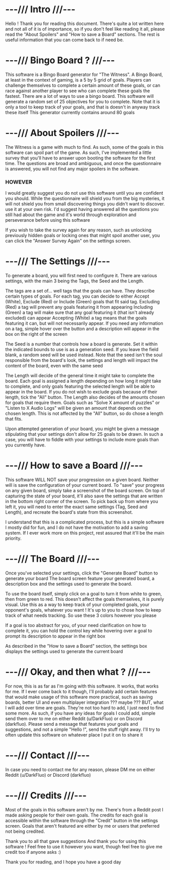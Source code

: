 # ---/// Intro ///---

Hello ! Thank you for reading this document. There's quite a lot written here and not all of it is of importance, so if you don't feel like reading it all, please read the "About Spoilers" and "How to save a Board" sections. The rest is useful information that you can come back to if need be.


# ---/// Bingo Board ? ///---

This software is a Bingo Board generator for "The Witness". A Bingo Board, at least in the context of gaming, is a 5 by 5 grid of goals. Players can challenge themselves to complete a certain amount of these goals, or can race against another player to see who can complete these goals the fastest. There are a lot of ways to use a bingo board.
This software will generate a random set of 25 objectives for you to complete. Note that it is only a tool to keep track of your goals, and that is doesn't in anyway track these itself
This generator currently contains around 80 goals


# ---/// About Spoilers ///---

The Witness is a game with much to find. As such, some of the goals in this software can spoil part of the game. As such, I've implemented a little survey that you'll have to answer upon booting the software for the first time. The questions are broad and ambiguous, and once the questionnaire is answered, you will not find any major spoilers in the software.

### HOWEVER

I would greatly suggest you do not use this software until you are confident you should. While the questionnaire will shield you from the big mysteries, it will not shield you from small discovering things you didn't want to discover. use it at your own risk. I'd suggest having answered all the questions you still had about the game and it's world through exploration and perseverance before using this software

If you wish to take the survey again for any reason, such as unlocking previously hidden goals or locking ones that might spoil another user, you can click the "Answer Survey Again" on the settings screen.


# ---/// The Settings ///---

To generate a board, you will first need to configure it. There are various settings, with the main 3 being the Tags, the Seed and the Length.

The tags are a set of... well tags that the goals can have. They describe certain types of goals. For each tag, you can decide to either Accept (White), Exclude (Red) or Include (Green) goals that fit said tag.
	Excluding (Red) a tag will prevent any goals featuring it from appearing
	Including (Green) a tag will make sure that any goal featuring it (that isn't already excluded) can appear
	Accepting (White) a tag means that the goals featuring it can, but will not necessarily appear.
If you need any information on a tag, simple hover over the button and a description will appear in the box on the right of the screen

The Seed is a number that controls how a board is generate. Set it within the indicated bounds to use is as a generation seed. If you leave the field blank, a random seed will be used instead. Note that the seed isn't the soul responsible from the board's look, the settings and length will impact the content of the board, even with the same seed

The Length will decide of the general time it might take to complete the board. Each goal is assigned a length depending on how long it might take to complete, and only goals featuring the selected length will be able to appear in the board. If you do not wish to exclude goals because of their length, tick the "All" button.
The Length also decides of the amounts chosen for goals that require them. Goals such as "Solve X amount of puzzles" or "Listen to X Audio Logs" will be given an amount that depends on the chosen length. This is not affected by the "All" button, so do chose a length that fits.

Upon attempted generation of your board, you might be given a message stipulating that your settings don't allow for 25 goals to be drawn. In such a case, you will have to fiddle with your settings to include more goals than you currently have.


# ---/// How to save a Board ///---

This software WILL NOT save your progression on a given board. Neither will is save the configuration of your current board.
To "save" your progress on any given board, simply take a screenshot of the board screen. On top of capturing the state of your board, it'll also save the settings that are written in the bottom right corner of the screen. To pick back up from where you left it, you will need to enter the exact same settings (Tag, Seed and Length), and recreate the board's state from this screenshot.

I understand that this is a complicated process, but this is a simple software I mostly did for fun, and I do not have the motivation to add a saving system. If I ever work more on this project, rest assured that it'll be the main priority.


# ---/// The Board ///---

Once you've selected your settings, click the "Generate Board" button to generate your board
The board screen feature your generated board, a description box and the settings used to generate the board.

To use the board itself, simply click on a goal to turn it from white to green, then from green to red. This doesn't affect the goals themselves, it is purely visual. Use this as a way to keep track of your completed goals, your opponent's goals, whatever you want ! It's up to you to chose how to keep track of what needs tracking. So use these 3 colors however you please

If a goal is too abstract for you, of your need clarification on how to complete it, you can hold the control key while hovering over a goal to prompt its description to appear in the right box

As described in the "How to save a Board" section, the settings box displays the settings used to generate the current board


# ---/// Okay, and then what ? ///---

For now, this is as far as I'm going with this software. It works, that works for me. If I ever come back to it though, I'll probably add certain features that would make usage of this software more practical, such as saving boards, better UI and even multiplayer integration ??? maybe ???
BUT, what I will add over time are goals. They're not too hard to add, I just need to find some more. As such, if you have any ideas for goals I could add, simple send them over to me on either Reddit (u/DarkFluo) or on Discord (darkfluo). Please send a message that features your goals and suggestions, and not a simple "Hello !", send the stuff right away. I'll try to often update this software on whatever place I put it on to share it


# ---/// Contact ///---

In case you need to contact me for any reason, please DM me on either Reddit (u/DarkFluo) or Discord (darkfluo)


# ---/// Credits ///---

Most of the goals in this software aren't by me. There's from a Reddit post I made asking people for their own goals. The credits for each goal is accessible within the software through the "Credit" button in the settings screen. Goals that aren't featured are either by me or users that preferred not being credited. 


Thank you to all that gave suggestions
And thank you for using this software ! Feel free to use it however you want, though feel free to give me credit too if anyone asks :)

Thank you for reading, and I hope you have a good day
